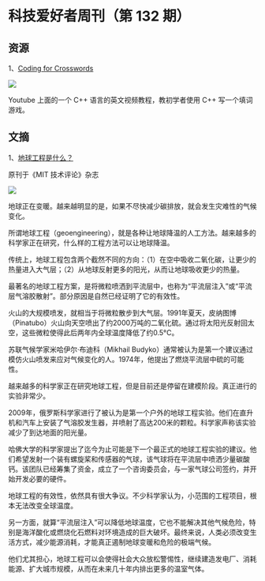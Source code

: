 # 科技爱好者周刊（第 132 期）

## 资源

1、[Coding for Crosswords](https://www.youtube.com/playlist?list=PLg4AoophFZWZ7Llifowo-1WGMVICq-mfw)

![](https://www.wangbase.com/blogimg/asset/202010/bg2020102301.jpg)

Youtube 上面的一个 C++ 语言的英文视频教程，教初学者使用 C++ 写一个填词游戏。

## 文摘

1、[地球工程是什么？](https://www.technologyreview.com/2019/08/09/615/what-is-geoengineering-and-why-should-you-care-climate-change-harvard/)

原刊于《MIT 技术评论》杂志

![](https://www.wangbase.com/blogimg/asset/202010/bg2020102504.jpg)

地球正在变暖。越来越明显的是，如果不尽快减少碳排放，就会发生灾难性的气候变化。

所谓地球工程（geoengineering），就是各种让地球降温的人工方法。越来越多的科学家正在研究，什么样的工程方法可以让地球降温。

传统上，地球工程包含两个截然不同的方向：（1）在空中吸收二氧化碳，让更少的热量进入大气层；（2）从地球反射更多的阳光，从而让地球吸收更少的热量。

最著名的地球工程方案，是将微粒喷洒到平流层中，也称为“平流层注入”或“平流层气溶胶散射”。部分原因是自然已经证明了它的有效性。

火山的大规模喷发，就相当于将微粒散步到大气层。1991年夏天，皮纳图博（Pinatubo）火山向天空喷出了约2000万吨的二氧化硫。通过将太阳光反射回太空，这些微粒使得此后两年内全球温度降低了约0.5°C。

苏联气候学家米哈伊尔·布迪科（Mikhail Budyko）通常被认为是第一个建议通过模仿火山喷发来应对气候变化的人。1974年，他提出了燃烧平流层中硫的可能性。

越来越多的科学家正在研究地球工程，但是目前还是停留在建模阶段。真正进行的实验非常少。

2009年，俄罗斯科学家进行了被认为是第一个户外的地球工程实验。他们在直升机和汽车上安装了气溶胶发生器，并喷射了高达200米的颗粒。科学家声称该实验减少了到达地面的阳光量。

哈佛大学的科学家提出了迄今为止可能是下一个最正式的地球工程实验的建议。他们希望发射一个装有螺旋桨和传感器的气球，该气球将在平流层中喷洒少量碳酸钙。该团队已经筹集了资金，成立了一个咨询委员会，与一家气球公司签约，并开始开发必要的硬件。

地球工程的有效性，依然具有很大争议。不少科学家认为，小范围的工程项目，根本无法改变全球温度。

另一方面，就算“平流层注入”可以降低地球温度，它也不能解决其他气候危险，特别是海洋酸化或燃烧化石燃料对环境造成的巨大破坏。最终来说，人类必须改变生活方式，减少能源消耗，才能真正遏制地球变暖和危险的极端气候。

他们尤其担心，地球工程可以会使得社会大众放松警惕性，继续建造发电厂、消耗能源、扩大城市规模，从而在未来几十年内排出更多的温室气体。


